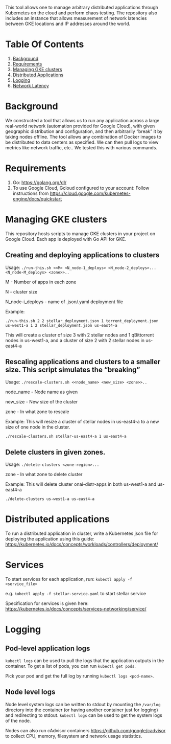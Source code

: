 This tool allows one to manage arbitrary distributed applications through Kubernetes on the cloud and perform chaos testing. The repository also includes an instance that allows measurement of network latencies between GKE locations and IP addresses around the world.

# Table Of Contents

1. [Background](#Background)
2. [Requirements](#Requirements)
3. [Managing GKE clusters](#Managing-GKE-clusters)
4. [Distributed Applications](#Distributed-Applications)
5. [Logging](#Logging)
6. [Network Latency](network-latency/README.md)

# Background
We constructed a tool that allows us to run any application across a large real-world network (automation provided for Google Cloud), with given geographic distribution and configuration, and then arbitrarily “break” it by taking nodes offline. The tool allows any combination of Docker images to be distributed to data centers as specified. We can then pull logs to view metrics like network traffic, etc.. We tested this with various commands.

# Requirements

1. Go: https://golang.org/dl/
2. To use Google Cloud, Gcloud configured to your account: Follow instructions from https://cloud.google.com/kubernetes-engine/docs/quickstart

# Managing GKE clusters

This repository hosts scripts to manage GKE clusters in your project on Google Cloud. Each app is deployed with Go API for GKE.

## Creating and deploying applications to clusters

Usage:
`./run-this.sh <<M> <N_node-1_deploys> <N_node-2_deploys>...<N_node-M_deploys> <zone>>..`

M - Number of apps in each zone

N - cluster size

N_node-i_deploys - name of .json/.yaml deployment file


Example:

```
./run-this.sh 2 2 stellar_deployment.json 1 torrent_deployment.json us-west1-a 1 2 stellar_deployment.json us-east4-a
```

This will create a cluster of size 3 with 2 stellar nodes and 1 qBittorrent nodes in us-west1-a, and a cluster of size 2 with 2 stellar nodes in us-east4-a

## Rescaling applications and clusters to a smaller size. This script simulates the “breaking” 

Usage:
`./rescale-clusters.sh <<node_name> <new_size> <zone>>..`

node_name - Node name as given

new_size - New size of the cluster

zone - In what zone to rescale


Example: This will resize a cluster of stellar nodes in us-east4-a to a new size of one node in the cluster.
```
./rescale-clusters.sh stellar-us-east4-a 1 us-east4-a
```


## Delete clusters in given zones.


Usage:
`./delete-clusters <zone-region>...`

zone - In what zone to delete cluster

Example: This will delete cluster onai-distr-apps in both us-west1-a and us-east4-a
```
./delete-clusters us-west1-a us-east4-a

```

# Distributed applications

To run a distributed application in cluster, write a Kubernetes json file for deploying the application using this guide: https://kubernetes.io/docs/concepts/workloads/controllers/deployment/

# Services

To start services for each application, run:
`kubectl apply -f <service_file>`

e.g. `kubectl apply -f stellar-service.yaml` to start stellar service

Specification for services is given here: https://kubernetes.io/docs/concepts/services-networking/service/


# Logging

## Pod-level application logs

`kubectl logs` can be used to pull the logs that the application outputs in the container. To get a list of pods, you can run `kubectl get pods`.

Pick your pod and get the full log by running `kubectl logs <pod-name>`.


## Node level logs
Node level system logs can be written to stdout by mounting the `/var/log` directory into the container (or having another container just for logging) and redirecting to stdout. `kubectl logs` can be used to get the system logs of the node.

Nodes can also run cAdvisor containers https://github.com/google/cadvisor to collect CPU, memory, filesystem and network usage statistics.

